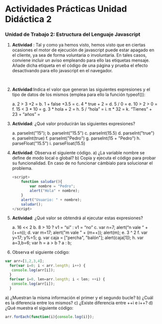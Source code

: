 # Actividades Prácticas Unidad Didáctica 2
### Unidad de Trabajo 2: Estructura del Lenguaje Javascript

1. **Actividad** :  Tal y como ya hemos visto, hemos visto que en ciertas ocasiones el motor de ejecución de javascript puede estar apagado en el cliente, ya sea de forma voluntaria o involuntaria. En tales casos, conviene incluir un aviso empleando para ello las etiquetas <noscript>mensaje</noscript>. Añade dicha etiqueta en el código de una página y prueba el efecto desactivando para ello javascript en el navegador.

<br>

2. **Actividad**:Indica el valor que generan las siguientes expresiones y el tipo de datos de los mismos (emplea para ello la función typeof()):

    a. 2 > 3 +2 = 
    b. 1 + false +3.5 = 
    c. 4 * true + 2 = 
    d. 5 / 0 = 
    e. 10 > 2 > 0 = 
    f. 15 < 3 * 10 = 
    g. 3 * hola + 2 = 
    h. 5 / “hola” = 
    i. π * 32 = 
    k. “Tienes” + 23 + “años” = 

3. **Actividad**: ¿Qué valor producirán las siguientes expresiones?

    a. parseInt("15");
    b. parseInt("15.5")
    c. parseInt(15.5)
    d. parseInt("true")
    e. parseInt(true)
    f. parseInt("Pedro")
    g. parseInt(15 + "Pedro")
    h. parseFloat("15.5")
    i. parseFloat(15.5)

4. **Actividad**: Observa el siguiente código. a) ¿La variable nombre se define de modo local o global? b) Copia y ejecuta el código para probar su funcionalidad. En caso de no funcionar cámbialo para solucionar el problema.

    ```js
    <script>
        function saludar(){
            var nombre = "Pedro";
            alert("Hola" + nombre);
        }
        alert("Usuario: " + nombre);
        saludar();
    </script>
    ```
5. **Actividad**: ¿Qué valor se obtendrá al ejecutar estas expresiones?

    a. 16 << 2
    b. 8 > 10 ? v1 = “sí” : v1 = “no”
    c. var n=7; alert(“n vale “ + (++n));
    d. var m=17; alert("m vale " + (m++)); alert(m);
    e. 3 ^ 2
    f. var y=17; y%=5;
    g. var caja = ["percha", "balón"]; alert(caja[1]);
    h. var a=3,b=6; var h = a > b ? a : b;

6. Observa el siguiente código:
```js
var arr=[1,2,3,4];
  for(var i=0; i < arr.length; i++) {
   console.log(arr[i]);
  }
  for(var i=0, len=arr.length; i < len; ++i) {
   console.log(arr[i]);
  } 
  ```
a) ¿Muestran la misma información el primer y el segundo bucle?
b) ¿Cuál es la diferencia entre los mismos?
c) ¿Existe diferencia entre ++i e i++?
d) ¿Qué muestra el siguiente código: 

```js
arr.forEach(function(i){console.log(i)}); 
```